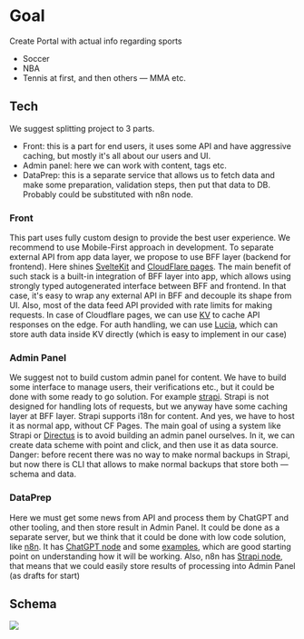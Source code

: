 # Goal
Create Portal with actual info regarding sports
- Soccer
- NBA
- Tennis
at first, and then others — MMA etc.

## Tech
We suggest splitting project to 3 parts.
- Front: this is a part for end users, it uses some API and have aggressive caching, but mostly it's all about our users and UI.
- Admin panel: here we can work with content, tags etc.
- DataPrep: this is a separate service that allows us to fetch data and make some preparation, validation steps, then put that data to DB. Probably could be substituted with n8n node.

### Front
This part uses fully custom design to provide the best user experience. We recommend to use Mobile-First approach in development. To separate external API from app data layer, we propose to use BFF layer (backend for frontend). Here shines [SvelteKit](https://kit.svelte.dev/) and [CloudFlare pages](https://pages.cloudflare.com/). The main benefit of such stack is a built-in integration of BFF layer into app, which allows using strongly typed autogenerated interface between BFF and frontend. In that case, it's easy to wrap any external API in BFF and decouple its shape from UI. Also, most of the data feed API provided with rate limits for making requests. In case of Cloudflare pages, we can use [KV](https://developers.cloudflare.com/kv/) to cache API responses on the edge.
For auth handling, we can use [Lucia](https://lucia-auth.com/getting-started/sveltekit/), which can store auth data inside KV directly (which is easy to implement in our case)
### Admin Panel
We suggest not to build custom admin panel for content. We have to build some interface to manage users, their verifications etc., but it could be done with some ready to go solution. For example [strapi](strapi.io). Strapi is not designed for handling lots of requests, but we anyway have some caching layer at BFF layer. Strapi supports i18n for content. And yes, we have to host it as normal app, without CF Pages. The main goal of using a system like Strapi or [Directus](https://directus.io/) is to avoid building an admin panel ourselves. In it, we can create data scheme with point and click, and then use it as data source.
Danger: before recent there was no way to make normal backups in Strapi, but now there is CLI that allows to make normal backups that store both — schema and data.
### DataPrep
Here we must get some news from API and process them by ChatGPT and other tooling, and then store result in Admin Panel. It could be done as a separate server, but we think that it could be done with low code solution, like [n8n](https://n8n.io). It has [ChatGPT node](https://docs.n8n.io/integrations/builtin/credentials/openai/) and some [examples](https://blog.n8n.io/how-to-get-started-with-chatgpt-in-your-n8n-projects-5-simple-workflows/), which are good starting point on understanding how it will be working. Also, n8n has [Strapi node](https://docs.n8n.io/integrations/builtin/app-nodes/n8n-nodes-base.strapi/), that means that we could easily store results of processing into Admin Panel (as drafts for start)

## Schema
[![](https://mermaid.ink/img/pako:eNpdUl1vozAQ_CsrP7VSiCBAQlBVqXc5qtPpokip7uFKH1xYAhJgZIxyPeC_d22nH6of2PV4dtazeGSZyJHFrKjFOSu5VPCwS1ug9b2usFVXjzY-XYPj3EIiRauwzS2lH55PknclccWQJzWXaA_0eqOaum9J8nFCG7ghdOqVkAg5VxwKKRrgXTXBrz-W-d5F0x1H8wtUWWn5Ek9c5lV7gr4TUvXTjtAEMb87_BzHo8FAY6BBIHSeP8vdwnSPCshwldUImbmrmo6K_FSPVzZeP33xqQUPErsPL_tob9WOxksnRYZ9Tx2t4kXwiyNddOOYsksBtHju4VwpmmXJ1f3hYbrEcbwknz3Yrrr-RCZqrrBXRmLa00c7HkedWfNmDKYa2II1KBte5fTPRy2WMlVigymLKc2x4EOtUpa2M1H5oMTxpc1YrOSACzZ0NHvcVZym0bC44HVPaMdbFo_sH4vX0XK9coMo8DZ-5Pkrb8FeWOyF7tLdhn4UuaHne17gzwv2XwhScJfrYLvyN0Hob_1N6LvBW5MfeUUDfe-BZvvbvlXzZE3fv0ZFX25-BWf64lo?type=png)](https://mermaid.live/edit#pako:eNpdUl1vozAQ_CsrP7VSiCBAQlBVqXc5qtPpokip7uFKH1xYAhJgZIxyPeC_d22nH6of2PV4dtazeGSZyJHFrKjFOSu5VPCwS1ug9b2usFVXjzY-XYPj3EIiRauwzS2lH55PknclccWQJzWXaA_0eqOaum9J8nFCG7ghdOqVkAg5VxwKKRrgXTXBrz-W-d5F0x1H8wtUWWn5Ek9c5lV7gr4TUvXTjtAEMb87_BzHo8FAY6BBIHSeP8vdwnSPCshwldUImbmrmo6K_FSPVzZeP33xqQUPErsPL_tob9WOxksnRYZ9Tx2t4kXwiyNddOOYsksBtHju4VwpmmXJ1f3hYbrEcbwknz3Yrrr-RCZqrrBXRmLa00c7HkedWfNmDKYa2II1KBte5fTPRy2WMlVigymLKc2x4EOtUpa2M1H5oMTxpc1YrOSACzZ0NHvcVZym0bC44HVPaMdbFo_sH4vX0XK9coMo8DZ-5Pkrb8FeWOyF7tLdhn4UuaHne17gzwv2XwhScJfrYLvyN0Hob_1N6LvBW5MfeUUDfe-BZvvbvlXzZE3fv0ZFX25-BWf64lo)
